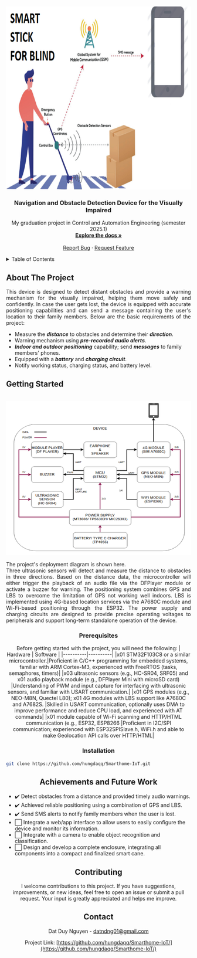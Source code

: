 <!-- PROJECT LOGO -->
<br />
<div align="center">
  <a href="https://github.com/bitbydat/Obstacle-Detection-Device">
    <img src="image/smart_stick.png" alt="Logo" width="900" height="500">
  </a>

<h3 align="center">Navigation and Obstacle Detection Device for the Visually Impaired</h3>

  <p align="center">
    My graduation project in Control and Automation Engineering (semester 2025.1)
    <br />
    <a href="https://docs.google.com/document/d/1b8eUY19hVWinYOA9YIkjcR_toliwRPs9/edit?usp=sharing&ouid=113352961761938394358&rtpof=true&sd=true"><strong>Explore the docs »</strong></a>
    <br />
    <br />
    <a href="https://github.com/hungdaqq/Smarthome-IoT/issues">Report Bug</a>
    ·
    <a href="https://github.com/hungdaqq/Smarthome-IoT/issues">Request Feature</a>
  </p>
</div>



<!-- TABLE OF CONTENTS -->
<details>
  <summary>Table of Contents</summary>
  <ol>
    <li>
      <a href="#about-the-project">About The Project</a>
      </ul>
    </li>
    <li>
      <a href="#getting-started">Getting Started</a>
      <ul>
        <li><a href="#prerequisites">Prerequisites</a></li>
        <li><a href="#installation">Installation</a></li>
      </ul>
    </li>
    <li><a href="#achievements-and-future-work">Achievements and Future Work</a></li>
     <li><a href="#contributing">Contributing</a></li>
    <li><a href="#contact">Contact</a></li>
  </ol>
</details>



<!-- ABOUT THE PROJECT -->
## About The Project

<p align="justify">
This device is designed to detect distant obstacles and provide a warning mechanism for the visually impaired, helping them move safely and confidently. In case the user gets lost, the device is equipped with accurate positioning capabilities and can send a message containing the user's location to their family members. Below are the basic requirements of the project: </p>

- Measure the ***distance*** to obstacles and determine their ***direction***.
- Warning mechanism using ***pre-recorded audio alerts***.
- ***Indoor and outdoor positioning*** capability; send ***messages*** to family members' phones.
- Equipped with a ***battery*** and ***charging circuit***.
- Notify working status, charging status, and battery level.

<!-- GETTING STARTED -->
## Getting Started
<br />
<div align="center">
  <a href="https://github.com/bitbydat/Obstacle-Detection-Device">
    <img src="image/diagram1.png" alt="Logo" width="600" height="420">
  </a>
<p align="justify">
The project's deployment diagram is shown here.<br>
Three ultrasonic sensors will detect and measure the distance to obstacles in three directions. Based on the distance data, the microcontroller will either trigger the playback of an audio file via the DFPlayer module or activate a buzzer for warning. The positioning system combines GPS and LBS to overcome the limitation of GPS not working well indoors. LBS is implemented using 4G-based location services via the A7680C module and Wi-Fi-based positioning through the ESP32. The power supply and charging circuits are designed to provide precise operating voltages to peripherals and support long-term standalone operation of the device.</p>

### Prerequisites
Before getting started with the project, you will need the following:
| Hardware | Software |
|----------|----------|
|x01 STM32F103C8 or a similar microcontroller.|Proficient in C/C++ programming for embedded systems, familiar with ARM Cortex-M3, experienced with FreeRTOS (tasks, semaphores, timers)|
|x03 ultrasonic sensors (e.g., HC-SR04, SRF05) and x01  audio playback module (e.g., DFPlayer Mini with microSD card)  |Understanding of PWM and input capture for interfacing with ultrasonic sensors, and familiar with USART communication.|
|x01 GPS modules (e.g., NEO-M8N, Quectel L80); x01 4G modules with LBS support like A7680C and A7682S. |Skilled in USART communication, optionally uses DMA to improve performance and reduce CPU load, and experienced with AT commands|
|x01 module capable of Wi-Fi scanning and HTTP/HTML communication (e.g., ESP32, ESP8266 |Proficient in I2C/SPI communication; experienced with ESP32SPISlave.h, WiFi.h and able to make Geolocation API calls over HTTP/HTML|


### Installation
<div align="left">
  
   ```sh
   git clone https://github.com/hungdaqq/Smarthome-IoT.git
   ```

</div>

<!-- ROADMAP -->
## Achievements and Future Work


<div align="left">

- ✔️ Detect obstacles from a distance and provided timely audio warnings.
- ✔️ Achieved reliable positioning using a combination of GPS and LBS.
- ✔️ Send SMS alerts to notify family members when the user is lost.
- ⬜ Integrate a web/app interface to allow users to easily configure the device and monitor its information. 
- ⬜ Integrate with a camera to enable object recognition and classification.
- ⬜ Design and develop a complete enclosure, integrating all components into a compact and finalized smart cane. 

</div>

<!-- CONTRIBUTING -->
## Contributing

I welcome contributions to this project. If you have suggestions, improvements, or new ideas, feel free to open an issue or submit a pull request. Your input is greatly appreciated and helps me improve.

<!-- CONTACT -->
## Contact

Dat Duy Nguyen - datndng01@gmail.com

Project Link: [https://github.com/hungdaqq/Smarthome-IoT/](https://github.com/hungdaqq/Smarthome-IoT/)

</p>
